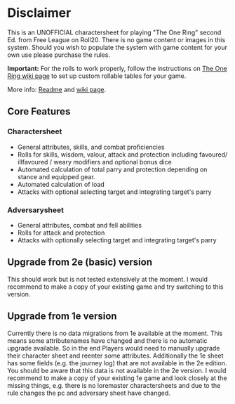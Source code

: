 # Disclaimer #

This is an UNOFFICIAL charactersheet for playing "The One Ring" second Ed. from Free League on Roll20.
There is no game content or images in this system.
Should you wish to populate the system with game content for your own use please purchase the rules.

**Important:** For the rolls to work properly, follow the instructions on [The One Ring wiki page](https://wiki.roll20.net/The_One_Ring#Rollable_Tables) to set up custom rollable tables for your game.

More info: [Readme](https://github.com/Roll20/roll20-character-sheets/blob/master/The%20One%20Ring/README.md) and [wiki page](https://wiki.roll20.net/The_One_Ring).

## Core Features ##

### Charactersheet ###

- General attributes, skills, and combat proficiencies
- Rolls for skills, wisdom, valour, attack and protection including favoured/ illfavoured / weary modifiers and optional bonus dice 
- Automated calculation of total parry and protection depending on stance and equipped gear.
- Automated calculation of load
- Attacks with optional selecting target and integrating target's parry

### Adversarysheet ###

- General attributes, combat and fell abilities
- Rolls for attack and protection
- Attacks with optionally selecting target and integrating target's parry

## Upgrade from 2e (basic) version ##

This should work but is not tested extensively at the moment. I would recommend to make a copy of your existing game and try switching to this version.

## Upgrade from 1e version ##

Currently there is no data migrations from 1e available at the moment. This means some attributenames have changed and there is no automatic upgrade available. So in the end Players would need to manually upgrade their character sheet and reenter some attributes. Additionally the 1e sheet has some fields (e.g. the journey log) that are not available in the 2e edition. You should be aware that this data is not available in the 2e version.
I would recommend to make a copy of your existing 1e game and look closely at the missing things, e.g. there is no loremaster charactersheets and due to the rule changes the pc and adversary sheet have changed.